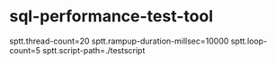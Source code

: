 # sql-performance-test-tool


sptt.thread-count=20
sptt.rampup-duration-millsec=10000
sptt.loop-count=5
sptt.script-path=./testscript




